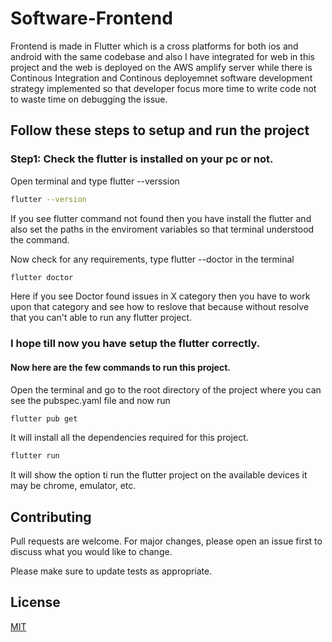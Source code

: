 # Software-Frontend

Frontend is made in Flutter which is a cross platforms for both ios and android with the same codebase and also I have integrated for web in this project and the web is deployed on the AWS amplify server while there is Continous Integration and Continous deployemnet software development strategy implemented so that developer focus more time to write code not to waste time on debugging the issue.

## Follow these steps to setup and run the project

### Step1: Check the flutter is installed on your pc or not.

Open terminal and type flutter --verssion

```bash
flutter --version
```

If you see flutter command not found then you have install the flutter and also set the paths in the enviroment variables so that terminal understood the command.

Now check for any requirements, type flutter --doctor in the terminal

```bash
flutter doctor
```

Here if you see Doctor found issues in X category then you have to work upon that category and see how to reslove that because without resolve that you can't able to run any flutter project.

### I hope till now you have setup the flutter correctly.

#### Now here are the few commands to run this project.

Open the terminal and go to the root directory of the project where you can see the pubspec.yaml file and now run

```bash
flutter pub get
```

It will install all the dependencies required for this project.

```bash
flutter run
```

It will show the option ti run the flutter project on the available devices it may be chrome, emulator, etc.

## Contributing

Pull requests are welcome. For major changes, please open an issue first
to discuss what you would like to change.

Please make sure to update tests as appropriate.

## License

[MIT](https://choosealicense.com/licenses/mit/)
